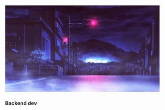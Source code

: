 [![Header](https://github.com/CrossChEp/crosschep/blob/main/assets/pfpf.gif)](https://github.com/CrossChEp)

### Backend dev
